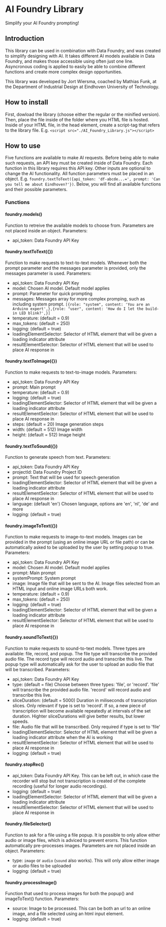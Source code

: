 # AI Foundry Library

Simplify your AI Foundry prompting!

## Introduction

This library can be used in combination with Data Foundry, and was created to simplify designing with AI. It takes different AI models available in Data Foundry, and makes those accessible using often just one line. Asyncronous coding is applied to easily be able to combine different functions and create more complex design opportunities.

This library was developed by Jort Wiersma, coached by Mathias Funk, at the Department of Industrial Design at Eindhoven University of Technology.

## How to install

First, dowload the library (choose either the regular or the minified version). Then, place the file inside of the folder where you HTML file is hosted. Inside of your HTML file, in the head element, create a script-tag that refers to the library file. E.g. `<script src="./AI_Foundry_Library.js"></script>`

## How to use

Five functions are available to make AI requests. Before being able to make such requests, an API key must be created inside of Data Foundry. Each function in this library requires this API key. Other inputs are optional to change the AI functionality. All function parameters must be placed in an object. E.g. `foundry.textToText({api_token: 'df-abcde...=', prompt: 'Can you tell me about Eindhoven?'})`. Below, you will find all available functions and their possible parameters.

### Functions

#### foundry.models()

Function to retreive the available models to choose from. Parameters are not placed inside an object. Parameters:

- api_token: Data Foundry API Key

#### foundry.textToText({})

Function to make requests to text-to-text models. Whenever both the prompt parameter and the messages parameter is provided, only the messages parameter is used. Parameters:

- api_token: Data Foundry API Key
- model: Chosen AI model. Default model applies
- prompt: Parameter for quick prompting
- messages: Messages array for more complex promping, such as including system prompt. `[{role: "system", content: 'You are an Arduino expert',},{role: "user", content: 'How do I let the build-in LED blink?',}]`
- temperature: (default = 0.9)
- max_tokens: (default = 250)
- logging: (default = true)
- loadingElementSelector: Selector of HTML element that will be given a loading indicator attribute
- resultElementSelector: Selector of HTML element that will be used to place AI response in

#### foundry.textToImage({})

Function to make requests to text-to-image models. Parameters:

- api_token: Data Foundry API Key
- prompt: Main prompt
- temperature: (default = 0.9)
- logging: (default = true)
- loadingElementSelector: Selector of HTML element that will be given a loading indicator attribute
- resultElementSelector: Selector of HTML element that will be used to place AI response in
- steps: (default = 20) Image generation steps
- width: (default = 512) Image width
- height: (default = 512) Image height

#### foundry.textToSound({})

Function to generate speech from text. Parameters:

- api_token: Data Foundry API Key
- projectId: Data Foundry Project ID
- prompt: Text that will be used for speech generation
- loadingElementSelector: Selector of HTML element that will be given a loading indicator attribute
- resultElementSelector: Selector of HTML element that will be used to place AI response in
- language: (default 'en') Chosen language, options are 'en', 'nl', 'de' and more
- logging: (default = true)

#### foundry.imageToText({})

Function to make requests to image-to-text models. Images can be provided in the prompt (using an online image URL or file path) or can be automatically asked to be uploaded by the user by setting popup to true. Parameters:

- api_token: Data Foundry API Key
- model: Chosen AI model. Default model applies
- prompt: Main prompt
- systemPrompt: System prompt
- image: Image file that will be sent to the AI. Image files selected from an HTML input and online image URLs both work.
- temperature: (default = 0.9)
- max_tokens: (default = 250)
- logging: (default = true)
- loadingElementSelector: Selector of HTML element that will be given a loading indicator attribute
- resultElementSelector: Selector of HTML element that will be used to place AI response in

#### foundry.soundToText({})

Function to make requests to sound-to-text models. Three types are available: file, record, and popup. The file type will transcribe the provided audio file. The record type will record audio and transcribe this live. The popup type will automatically ask for the user to upload an audio file that will be transcribed. Parameters:

- api_token: Data Foundry API Key
- type: (default = file) Choose between three types: 'file', or 'record'. 'file' will transcribe the provided audio file. 'record' will record audio and transcribe this live.
- sliceDuration: (default = 5000) Duration in miliseconds of transcription slices. Only relevant if type is set to 'record'. If so, a new piece of transcription will become available repeatedly at intervals of the set duration. Highter sliceDurations will give better results, but lower speeds.
- file: Audio file that will be transcribed. Only required if type is set to 'file'
- loadingElementSelector: Selector of HTML element that will be given a loading indicator attribute when the AI is working
- resultElementSelector: Selector of HTML element that will be used to place AI response in
- logging: (default = true)

#### foundry.stopRec()

- api_token: Data Foundry API Key. This can be left out, in which case the recorder will stop but not transcription is created of the complete recording (useful for longer audio recordings).
- logging: (default = true)
- loadingElementSelector: Selector of HTML element that will be given a loading indicator attribute
- resultElementSelector: Selector of HTML element that will be used to place AI response in

#### foundry.fileSelector()

Function to ask for a file using a file popup. It is possible to only allow either audio or image files, which is adviced to prevent erorrs. This function automatically pre-processes images. Parameters are not placed inside an object. Parameters:

- type: `image` or `audio` (`sound` also works). This will only allow either image or audio files to be uploaded
- logging: (default = true)

#### foundry.processImage()

Function that used to process images for both the popup() and imageToText() function. Parameters:

- source: Image to be processed. This can be both an url to an online image, and a file selected using an html input element.
- logging: (default = true)
